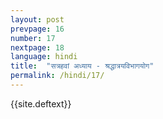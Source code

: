 ```yaml
---
layout: post
prevpage: 16
number: 17
nextpage: 18
language: hindi
title:  "सत्रहवां अध्याय - श्रद्धात्रयविभागयोग"
permalink: /hindi/17/
---
```


{{site.deftext}}